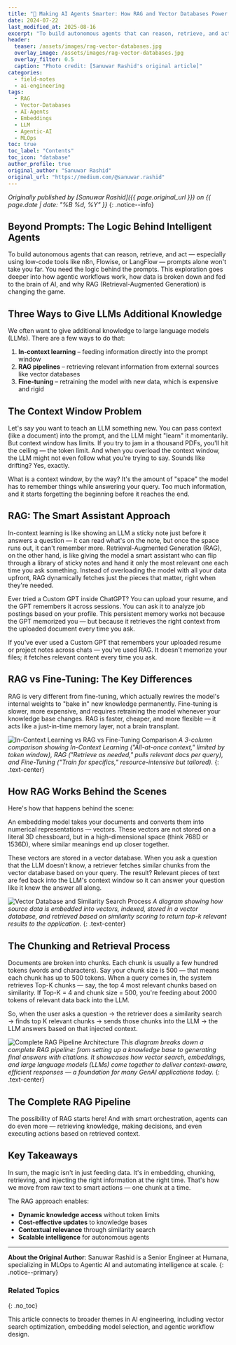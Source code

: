 ```yaml
---
title: "🤖 Making AI Agents Smarter: How RAG and Vector Databases Power Custom Intelligence"
date: 2024-07-22
last_modified_at: 2025-08-16
excerpt: "To build autonomous agents that can reason, retrieve, and act, prompts alone won't take you far. You need the logic behind the prompts. Dive deep into how agentic workflows work, how data is broken down and fed to the brain of AI, and why RAG is changing the game."
header:
  teaser: /assets/images/rag-vector-databases.jpg
  overlay_image: /assets/images/rag-vector-databases.jpg
  overlay_filter: 0.5
  caption: "Photo credit: [Sanuwar Rashid's original article]"
categories:
  - field-notes
  - ai-engineering
tags:
  - RAG
  - Vector-Databases
  - AI-Agents
  - Embeddings
  - LLM
  - Agentic-AI
  - MLOps
toc: true
toc_label: "Contents"
toc_icon: "database"
author_profile: true
original_author: "Sanuwar Rashid"
original_url: "https://medium.com/@sanuwar.rashid"
---
```


*Originally published by [Sanuwar Rashid]({{ page.original_url }}) on {{ page.date | date: "%B %d, %Y" }}*
{: .notice--info}

## Beyond Prompts: The Logic Behind Intelligent Agents

To build autonomous agents that can reason, retrieve, and act — especially using low-code tools like n8n, Flowise, or LangFlow — prompts alone won't take you far. You need the logic behind the prompts. This exploration goes deeper into how agentic workflows work, how data is broken down and fed to the brain of AI, and why RAG (Retrieval-Augmented Generation) is changing the game.

## Three Ways to Give LLMs Additional Knowledge

We often want to give additional knowledge to large language models (LLMs). There are a few ways to do that:

1. **In-context learning** – feeding information directly into the prompt window
2. **RAG pipelines** – retrieving relevant information from external sources like vector databases
3. **Fine-tuning** – retraining the model with new data, which is expensive and rigid

## The Context Window Problem

Let's say you want to teach an LLM something new. You can pass context (like a document) into the prompt, and the LLM might "learn" it momentarily. But context window has limits. If you try to jam in a thousand PDFs, you'll hit the ceiling — the token limit. And when you overload the context window, the LLM might not even follow what you're trying to say. Sounds like drifting? Yes, exactly.

What is a context window, by the way? It's the amount of "space" the model has to remember things while answering your query. Too much information, and it starts forgetting the beginning before it reaches the end.

## RAG: The Smart Assistant Approach

In-context learning is like showing an LLM a sticky note just before it answers a question — it can read what's on the note, but once the space runs out, it can't remember more. Retrieval-Augmented Generation (RAG), on the other hand, is like giving the model a smart assistant who can flip through a library of sticky notes and hand it only the most relevant one each time you ask something. Instead of overloading the model with all your data upfront, RAG dynamically fetches just the pieces that matter, right when they're needed.

Ever tried a Custom GPT inside ChatGPT? You can upload your resume, and the GPT remembers it across sessions. You can ask it to analyze job postings based on your profile. This persistent memory works not because the GPT memorized you — but because it retrieves the right context from the uploaded document every time you ask.

If you've ever used a Custom GPT that remembers your uploaded resume or project notes across chats — you've used RAG. It doesn't memorize your files; it fetches relevant content every time you ask.

## RAG vs Fine-Tuning: The Key Differences

RAG is very different from fine-tuning, which actually rewires the model's internal weights to "bake in" new knowledge permanently. Fine-tuning is slower, more expensive, and requires retraining the model whenever your knowledge base changes. RAG is faster, cheaper, and more flexible — it acts like a just-in-time memory layer, not a brain transplant.

![In-Context Learning vs RAG vs Fine-Tuning Comparison](/assets/images/in-context-vs-rag-vs-finetuning.jpg)
*A 3-column comparison showing In-Context Learning ("All-at-once context," limited by token window), RAG ("Retrieve as needed," pulls relevant docs per query), and Fine-Tuning ("Train for specifics," resource-intensive but tailored).*
{: .text-center}

## How RAG Works Behind the Scenes

Here's how that happens behind the scene:

An embedding model takes your documents and converts them into numerical representations — vectors. These vectors are not stored on a literal 3D chessboard, but in a high-dimensional space (think 768D or 1536D), where similar meanings end up closer together.

These vectors are stored in a vector database. When you ask a question that the LLM doesn't know, a retriever fetches similar chunks from the vector database based on your query. The result? Relevant pieces of text are fed back into the LLM's context window so it can answer your question like it knew the answer all along.

![Vector Database and Similarity Search Process](/assets/images/vector-database-similarity-search.jpg)
*A diagram showing how source data is embedded into vectors, indexed, stored in a vector database, and retrieved based on similarity scoring to return top-k relevant results to the application.*
{: .text-center}

## The Chunking and Retrieval Process

Documents are broken into chunks. Each chunk is usually a few hundred tokens (words and characters). Say your chunk size is 500 — that means each chunk has up to 500 tokens. When a query comes in, the system retrieves Top-K chunks — say, the top 4 most relevant chunks based on similarity. If Top-K = 4 and chunk size = 500, you're feeding about 2000 tokens of relevant data back into the LLM.

So, when the user asks a question → the retriever does a similarity search → finds top K relevant chunks → sends those chunks into the LLM → the LLM answers based on that injected context.

![Complete RAG Pipeline Architecture](/assets/images/complete-rag-pipeline.jpg)
*This diagram breaks down a complete RAG pipeline: from setting up a knowledge base to generating final answers with citations. It showcases how vector search, embeddings, and large language models (LLMs) come together to deliver context-aware, efficient responses — a foundation for many GenAI applications today.*
{: .text-center}

## The Complete RAG Pipeline

The possibility of RAG starts here! And with smart orchestration, agents can do even more — retrieving knowledge, making decisions, and even executing actions based on retrieved context.

## Key Takeaways

In sum, the magic isn't in just feeding data. It's in embedding, chunking, retrieving, and injecting the right information at the right time. That's how we move from raw text to smart actions — one chunk at a time.

The RAG approach enables:
- **Dynamic knowledge access** without token limits
- **Cost-effective updates** to knowledge bases
- **Contextual relevance** through similarity search
- **Scalable intelligence** for autonomous agents

---

**About the Original Author**: Sanuwar Rashid is a Senior Engineer at Humana, specializing in MLOps to Agentic AI and automating intelligence at scale.
{: .notice--primary}

### Related Topics
{: .no_toc}

This article connects to broader themes in AI engineering, including vector search optimization, embedding model selection, and agentic workflow design.